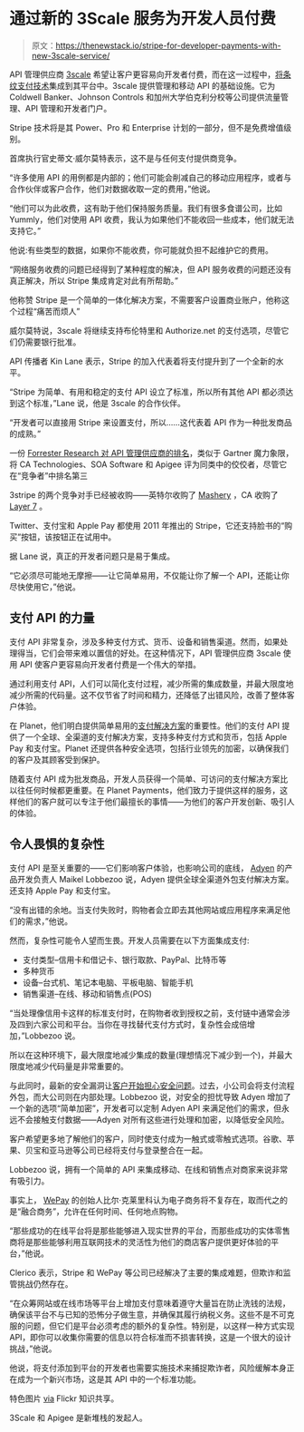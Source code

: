 # 通过新的 3Scale 服务为开发人员付费

> 原文：<https://thenewstack.io/stripe-for-developer-payments-with-new-3scale-service/>

API 管理供应商 [3scale](http://www.3scale.net/) 希望让客户更容易向开发者付费，而在这一过程中，[将条纹支付技术](http://www.3scale.net/2014/11/announcing-stripe-integration/)集成到其平台中。3scale 提供管理和移动 API 的基础设施。它为 Coldwell Banker、Johnson Controls 和加州大学伯克利分校等公司提供流量管理、API 管理和开发者门户。

Stripe 技术将是其 Power、Pro 和 Enterprise 计划的一部分，但不是免费增值级别。

首席执行官史蒂文·威尔莫特表示，这不是与任何支付提供商竞争。

“许多使用 API 的用例都是内部的；他们可能会削减自己的移动应用程序，或者与合作伙伴或客户合作，他们对数据收取一定的费用，”他说。

“他们可以为此收费，这有助于他们保持服务质量。我们有很多食谱公司，比如 Yummly，他们对使用 API 收费，我认为如果他们不能收回一些成本，他们就无法支持它。”

他说:有些类型的数据，如果你不能收费，你可能就负担不起维护它的费用。

“网络服务收费的问题已经得到了某种程度的解决，但 API 服务收费的问题还没有真正解决，所以 Stripe 集成肯定对此有所帮助。”

他称赞 Stripe 是一个简单的一体化解决方案，不需要客户设置商业账户，他称这个过程“痛苦而烦人”

威尔莫特说，3scale 将继续支持布伦特里和 Authorize.net 的支付选项，尽管它们仍需要银行批准。

API 传播者 Kin Lane 表示，Stripe 的加入代表着将支付提升到了一个全新的水平。

“Stripe 为简单、有用和稳定的支付 API 设立了标准，所以所有其他 API 都必须达到这个标准，”Lane 说，他是 3scale 的合作伙伴。

“开发者可以直接用 Stripe 来设置支付，所以……这代表着 API 作为一种批发商品的成熟。”

一份 [Forrester Research 对 API 管理供应商的排名](http://www.informationweek.com/cloud/platform-as-a-service/forrester-names-top-api-management-vendors/d/d-id/1316520)，类似于 Gartner 魔力象限，将 CA Technologies、SOA Software 和 Apigee 评为同类中的佼佼者，尽管它在“竞争者”中排名第三

3stripe 的两个竞争对手已经被收购——英特尔收购了 [Mashery](http://www.mashery.com/) ，CA 收购了 [Layer 7](http://www.layer7tech.com/) 。

Twitter、支付宝和 Apple Pay 都使用 2011 年推出的 Stripe，它还支持脸书的“购买”按钮，该按钮正在试用中。

据 Lane 说，真正的开发者问题只是易于集成。

“它必须尽可能地无摩擦——让它简单易用，不仅能让你了解一个 API，还能让你尽快使用它，”他说。

## 支付 API 的力量

支付 API 非常复杂，涉及多种支付方式、货币、设备和销售渠道。然而，如果处理得当，它们会带来难以置信的好处。在这种情况下，API 管理供应商 3scale 使用 API 使客户更容易向开发者付费是一个伟大的举措。

通过利用支付 API，人们可以简化支付过程，减少所需的集成数量，并最大限度地减少所需的代码量。这不仅节省了时间和精力，还降低了出错风险，改善了整体客户体验。

在 Planet，他们明白提供简单易用的[支付解决方案](https://www.weareplanet.com/payments)的重要性。他们的支付 API 提供了一个全球、全渠道的支付解决方案，支持多种支付方式和货币，包括 Apple Pay 和支付宝。Planet 还提供各种安全选项，包括行业领先的加密，以确保我们的客户及其顾客受到保护。

随着支付 API 成为批发商品，开发人员获得一个简单、可访问的支付解决方案比以往任何时候都更重要。在 Planet Payments，他们致力于提供这样的服务，这样他们的客户就可以专注于他们最擅长的事情——为他们的客户开发创新、吸引人的体验。

## 令人畏惧的复杂性

支付 API 是至关重要的——它们影响客户体验，也影响公司的底线， [Adyen](https://www.adyen.com:443/) 的产品开发负责人 Maikel Lobbezoo 说，Adyen 提供全球全渠道外包支付解决方案。还支持 Apple Pay 和支付宝。

“没有出错的余地。当支付失败时，购物者会立即去其他网站或应用程序来满足他们的需求，”他说。

然而，复杂性可能令人望而生畏。开发人员需要在以下方面集成支付:

*   支付类型–信用卡和借记卡、银行取款、PayPal、比特币等
*   多种货币
*   设备–台式机、笔记本电脑、平板电脑、智能手机
*   销售渠道–在线、移动和销售点(POS)

“当处理像信用卡这样的标准支付时，在购物者收到授权之前，支付链中通常会涉及四到六家公司和平台。当你在寻找替代支付方式时，复杂性会成倍增加，”Lobbezoo 说。

所以在这种环境下，最大限度地减少集成的数量(理想情况下减少到一个)，并最大限度地减少代码量是非常重要的。

与此同时，最新的安全漏洞让[客户开始担心安全问题](http://www.pymnts.com/company-spotlight/2014/what-consumers-pick-for-payments-and-why/#.VGJb-oepzf1)。过去，小公司会将支付流程外包，而大公司则在内部处理。Lobbezoo 说，对安全的担忧导致 Adyen 增加了一个新的选项“简单加密”，开发者可以定制 Adyen API 来满足他们的需求，但永远不会接触支付数据——Adyen 对所有这些进行处理和加密，以降低安全风险。

客户希望更多地了解他们的客户，同时使支付成为一触式或零触式选项。谷歌、苹果、贝宝和亚马逊等公司已经将支付与登录整合在一起。

Lobbezoo 说，拥有一个简单的 API 来集成移动、在线和销售点对商家来说非常有吸引力。

事实上， [WePay](https://www.wepay.com/) 的创始人比尔·克莱里科认为电子商务将不复存在，取而代之的是“融合商务”，允许在任何时间、任何地点购物。

“那些成功的在线平台将是那些能够进入现实世界的平台，而那些成功的实体零售商将是那些能够利用互联网技术的灵活性为他们的商店客户提供更好体验的平台，”他说。

Clerico 表示，Stripe 和 WePay 等公司已经解决了主要的集成难题，但欺诈和监管挑战仍然存在。

“在众筹网站或在线市场等平台上增加支付意味着遵守大量旨在防止洗钱的法规，确保该平台不与已知的恐怖分子做生意，并确保其履行纳税义务。这些不是不可克服的问题，但它们是平台必须考虑的额外的复杂性。特别是，以这样一种方式实现 API，即你可以收集你需要的信息以符合标准而不损害转换，这是一个很大的设计挑战，”他说。

他说，将支付添加到平台的开发者也需要实施技术来捕捉欺诈者，风险缓解本身正在成为一个新兴市场，这是其 API 中的一个标准功能。

特色图片 [via](https://www.flickr.com/photos/jdhancock/4776005821/in/photolist-8h3h8X-6dJz4C-oaQgMS-oDurWd-p2qUnC-h4cAp-8hSVAV-9P1yha-oXNV9i-6W1ZBp-6ZWASV-jgB9Cv-HEqiA-u9ahN-6wf6fV-eDA7GX-6vZ7kR-8hkf8L-7STVnf-2Jvqwh-hNLdM5-57g12x-57tBfd-jgQc6m-5uQb3C-cig3cS-kw8MjX-p6SJ3K-cSEoeW-p4xtyn-6qcu2C-9EQdMY-JXUK-6C9uZD-ov785D-4GFm5f-avBdFp-5UU8K9-buLnQ8-8f4Pbr-7mgofk-o9Vay7-8VdEJH-8VgJJw-beyv4e-jy6uFK-68uvVD-gRbuSk-3akW55-7L4BhD) Flickr 知识共享。

3Scale 和 Apigee 是新堆栈的发起人。

<svg xmlns:xlink="http://www.w3.org/1999/xlink" viewBox="0 0 68 31" version="1.1"><title>Group</title> <desc>Created with Sketch.</desc></svg>